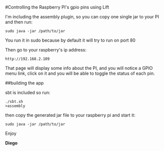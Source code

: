 #Controlling the Raspberry PI's gpio pins using Lift

I'm including the assembly plugin, so you can copy one single jar to your PI
and then run:

    sudo java -jar /path/to/jar

You run it in sudo because by default it will try to run on port 80

Then go to your raspberry's ip address:

    http://192.168.2.109

That page will display some info about the PI, and you will notice a GPIO menu link, click on it
and you will be able to toggle the status of each pin.


##building the app

sbt is included so run:


    ./sbt.sh
    >assembly


then copy the generated jar file to your raspberry pi and start it:

    sudo java -jar /path/to/jar


Enjoy

  **Diego**



